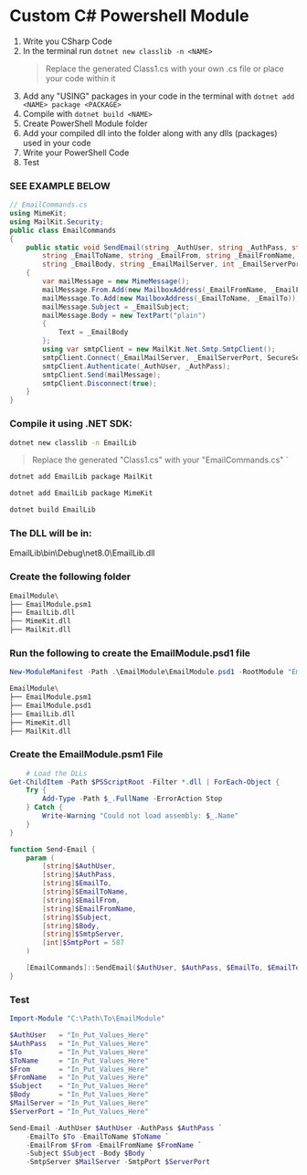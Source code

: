 # Custom C# Powershell Module

1. Write you CSharp Code
2. In the terminal run `dotnet new classlib -n <NAME>`
    > Replace the generated Class1.cs with your own .cs file or place your code within it
3. Add any "USING" packages in your code in the terminal with `dotnet add <NAME> package <PACKAGE>`
4. Compile with `dotnet build <NAME>`
5. Create PowerShell Module folder
6. Add your compiled dll into the folder along with any dlls (packages) used in your code
7. Write your PowerShell Code
8. Test

### SEE EXAMPLE BELOW


```csharp
// EmailCommands.cs
using MimeKit;
using MailKit.Security;
public class EmailCommands
{
    public static void SendEmail(string _AuthUser, string _AuthPass, string _EmailTo,
        string _EmailToName, string _EmailFrom, string _EmailFromName, string _EmailSubject,
        string _EmailBody, string _EmailMailServer, int _EmailServerPort)
    {
        var mailMessage = new MimeMessage();
        mailMessage.From.Add(new MailboxAddress(_EmailFromName, _EmailFrom));
        mailMessage.To.Add(new MailboxAddress(_EmailToName, _EmailTo));
        mailMessage.Subject = _EmailSubject;
        mailMessage.Body = new TextPart("plain")
        {
            Text = _EmailBody
        };
        using var smtpClient = new MailKit.Net.Smtp.SmtpClient();
        smtpClient.Connect(_EmailMailServer, _EmailServerPort, SecureSocketOptions.StartTls);
        smtpClient.Authenticate(_AuthUser, _AuthPass);
        smtpClient.Send(mailMessage);
        smtpClient.Disconnect(true);
    }
}
```

### Compile it using .NET SDK:
```bash
dotnet new classlib -n EmailLib
```
> Replace the generated "Class1.cs" with your "EmailCommands.cs"
`
```bash
dotnet add EmailLib package MailKit
```
```bash
dotnet add EmailLib package MimeKit
```
```bash
dotnet build EmailLib
```

### The DLL will be in:
EmailLib\bin\Debug\net8.0\EmailLib.dll

### Create the following folder
```bash
EmailModule\
├── EmailModule.psm1
├── EmailLib.dll
├── MimeKit.dll
├── MailKit.dll
```
### Run the following to create the EmailModule.psd1 file
```powershell
New-ModuleManifest -Path .\EmailModule\EmailModule.psd1 -RootModule "EmailModule.psm1" -ModuleVersion "1.0" -Author "Brandon Navarro"
```

```bash
EmailModule\
├── EmailModule.psm1
├── EmailModule.psd1
├── EmailLib.dll
├── MimeKit.dll
├── MailKit.dll
```
### Create the EmailModule.psm1 File
```powershell
    # Load the DLLs
Get-ChildItem -Path $PSScriptRoot -Filter *.dll | ForEach-Object {
    Try {
        Add-Type -Path $_.FullName -ErrorAction Stop
    } Catch {
        Write-Warning "Could not load assembly: $_.Name"
    }
}

function Send-Email {
    param (
        [string]$AuthUser,
        [string]$AuthPass,
        [string]$EmailTo,
        [string]$EmailToName,
        [string]$EmailFrom,
        [string]$EmailFromName,
        [string]$Subject,
        [string]$Body,
        [string]$SmtpServer,
        [int]$SmtpPort = 587
    )

    [EmailCommands]::SendEmail($AuthUser, $AuthPass, $EmailTo, $EmailToName, $EmailFrom, $EmailFromName, $Subject, $Body, $SmtpServer, $SmtpPort)
}
```
### Test
```powershell
Import-Module "C:\Path\To\EmailModule"

$AuthUser   = "In_Put_Values_Here"
$AuthPass   = "In_Put_Values_Here"
$To         = "In_Put_Values_Here"
$ToName     = "In_Put_Values_Here"
$From       = "In_Put_Values_Here"
$FromName   = "In_Put_Values_Here"
$Subject    = "In_Put_Values_Here"
$Body       = "In_Put_Values_Here"
$MailServer = "In_Put_Values_Here"
$ServerPort = "In_Put_Values_Here"

Send-Email -AuthUser $AuthUser -AuthPass $AuthPass `
    -EmailTo $To -EmailToName $ToName `
    -EmailFrom $From -EmailFromName $FromName `
    -Subject $Subject -Body $Body `
    -SmtpServer $MailServer -SmtpPort $ServerPort
```

